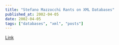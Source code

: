 ```yaml
---
title: "Stefano Mazzocchi Rants on XML Databases"
published_at: 2002-04-05
date: 2002-04-05
tags: ["databases", "xml", "posts"]
---
```

[Link](http://marc.theaimsgroup.com/?l=xml-cocoon-dev&m=100716766209164&w=2)